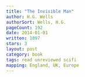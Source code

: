 ```yaml
---
title: "The Invisible Man"
author: H.G. Wells
authorSort: Wells, H.G.
pageCount: 192
date: 2014-01-01
written: 1897
stars: 3
layout: post
category: book
tags: read unreviewed scifi
mapping: England, UK, Europe
---
```

